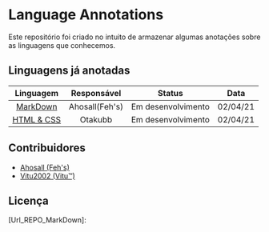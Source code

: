 # Language Annotations
Este repositório foi criado no intuito de armazenar algumas anotações sobre as linguagens que conhecemos.

## Linguagens já anotadas

|         Linguagem           |  Responsável |      Status      |  Data  |
|:---------------------------:|:------------:|:----------------:|:------:|
|[MarkDown](https://github.com/Otakubb/lang-anot/)|Ahosall(Feh's)|Em desenvolvimento|02/04/21|
|[HTML & CSS](https://github.com/Otakubb/lang-anot/)|Otakubb|Em desenvolvimento|02/04/21|

## Contribuidores

- [Ahosall (Feh's)](https://github.com/Ahosall)
- [Vitu2002 (Vitu™)](https://github.com/Vitu2002)

## Licença

<!-- Urls - Profiles - Begin -->
[Url_Profile_Ahos]: 
[Url_Profile_Vitu]: 
<!-- Urls - Profiles - End-->

<!-- Urls - Projects -->
[Url_REPO_MarkDown]: 
<!-- Urls - Projects -->